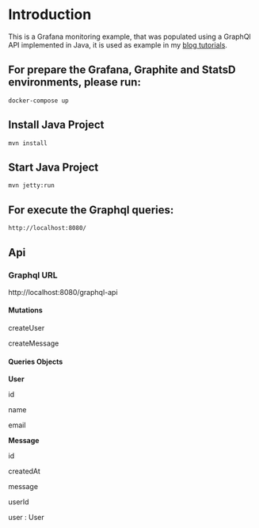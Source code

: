 # Introduction

This is a Grafana monitoring example, that was populated using a GraphQl API implemented in Java, it is used as example in my [blog tutorials](https://marcusvieira.tech/2018/12/28/java-application-monitoring-with-grafana-graphite-and-statsd/).

## For prepare the Grafana, Graphite and StatsD environments, please run:
```
docker-compose up
```

## Install Java Project

```
mvn install
```

## Start Java Project

```
mvn jetty:run
```
## For execute the Graphql queries:

```
http://localhost:8080/
```

## Api

### Graphql URL

http://localhost:8080/graphql-api

#### Mutations

<p>createUser</p>
<p>createMessage</p>

#### Queries Objects

**User**
<p>id</p>
<p>name</p>
<p>email</p>

**Message**
<p>id</p>
<p>createdAt</p>
<p>message</p>
<p>userId</p>
<p>user : User</p>



